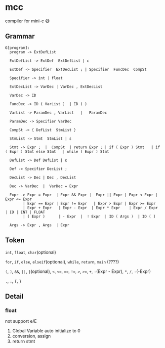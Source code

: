 # mcc

compiler for mini-c 😅

## Grammar

```
G[program]:
  program -> ExtDefList

  ExtDefList -> ExtDef  ExtDefList | ε

  ExtDef -> Specifier  ExtDecList ; | Specifier  FuncDec  CompSt

  Specifier -> int | float

  ExtDecList -> VarDec | VarDec , ExtDecList

  VarDec -> ID

  FuncDec -> ID ( VarList )  | ID ( )

  VarList -> ParamDec , VarList   |   ParamDec

  ParamDec -> Specifier VarDec

  CompSt -> { DefList  StmList }

  StmList -> Stmt  StmList | ε

  Stmt -> Expr ;  |  CompSt  | return Expr ; | if ( Expr ) Stmt   | if ( Expr ) Stmt else Stmt   | while ( Expr ) Stmt

  DefList -> Def DefList | ε

  Def -> Specifier DecList ;

  DecList -> Dec | Dec , DecList

  Dec -> VarDec  |  VarDec = Expr

  Expr -> Expr = Expr  | Expr && Expr |  Expr || Expr | Expr < Expr | Expr <= Expr
	 	| Expr == Expr | Expr != Expr	| Expr > Expr | Expr >= Expr
		| Expr + Expr	| Expr - Expr  | Expr * Expr	| Expr / Expr	| ID | INT | FLOAT
		| ( Expr )		| - Expr  |  ! Expr  | ID ( Args )  | ID ( )

  Args -> Expr , Args  | Expr
```

## Token

`int`, `float`, `char`(optional)

`for`, `if`, `else`, `elseif`(optional), `while`, `return`, `main` (????)

`(`, `)`, `&&`, `||`, `|`(optional), `<`, `<=`, `==`, `!=`, `>`, `>=`,
`+`, `-`(Expr - Expr), `*`, `/`, `-`(-Expr)

`,`, `;`,  `{`, `}`

## Detail

### float
not support e/E

1. Global Variable auto initialize to 0
2. conversion, assign 
3. return stmt